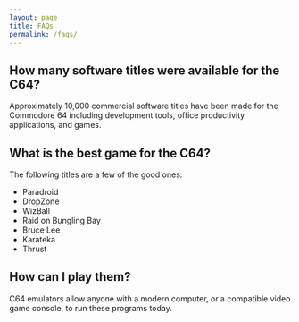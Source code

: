```yaml
---
layout: page
title: FAQs
permalink: /faqs/
---
```


## How many software titles were available for the C64?

Approximately 10,000 commercial software titles have been made for the Commodore 64 including development tools, office productivity applications, and games.

## What is the best game for the C64?

The following titles are a few of the good ones:

* Paradroid
* DropZone
* WizBall
* Raid on Bungling Bay
* Bruce Lee
* Karateka
* Thrust

## How can I play them?

C64 emulators allow anyone with a modern computer, or a compatible video game console, to run these programs today.